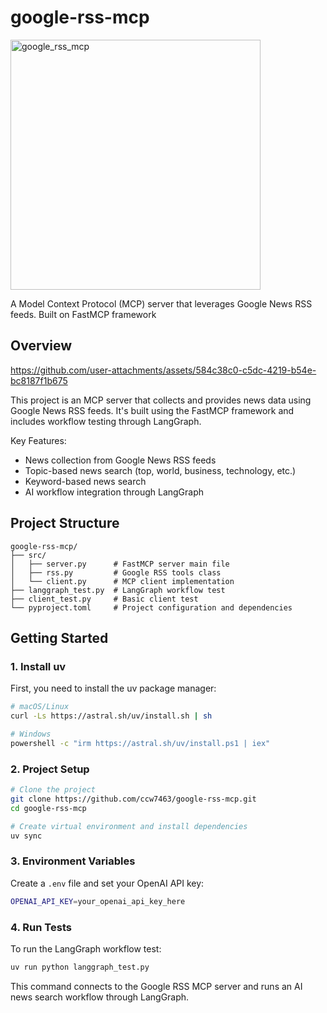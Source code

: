 # google-rss-mcp

<img width="400" height="400" alt="google_rss_mcp" src="https://github.com/user-attachments/assets/ea23e670-388d-44ac-b287-e74ef8fc309a" />

A Model Context Protocol (MCP) server that leverages Google News RSS feeds. Built on FastMCP framework


## Overview

https://github.com/user-attachments/assets/584c38c0-c5dc-4219-b54e-bc8187f1b675

This project is an MCP server that collects and provides news data using Google News RSS feeds. It's built using the FastMCP framework and includes workflow testing through LangGraph.

Key Features:
- News collection from Google News RSS feeds
- Topic-based news search (top, world, business, technology, etc.)
- Keyword-based news search
- AI workflow integration through LangGraph

## Project Structure

```
google-rss-mcp/
├── src/
│   ├── server.py      # FastMCP server main file
│   ├── rss.py         # Google RSS tools class
│   └── client.py      # MCP client implementation
├── langgraph_test.py  # LangGraph workflow test
├── client_test.py     # Basic client test
└── pyproject.toml     # Project configuration and dependencies
```

## Getting Started

### 1. Install uv

First, you need to install the uv package manager:

```bash
# macOS/Linux
curl -Ls https://astral.sh/uv/install.sh | sh

# Windows
powershell -c "irm https://astral.sh/uv/install.ps1 | iex"
```

### 2. Project Setup

```bash
# Clone the project
git clone https://github.com/ccw7463/google-rss-mcp.git
cd google-rss-mcp

# Create virtual environment and install dependencies
uv sync
```

### 3. Environment Variables

Create a `.env` file and set your OpenAI API key:

```bash
OPENAI_API_KEY=your_openai_api_key_here
```

### 4. Run Tests

To run the LangGraph workflow test:

```bash
uv run python langgraph_test.py
```

This command connects to the Google RSS MCP server and runs an AI news search workflow through LangGraph.

